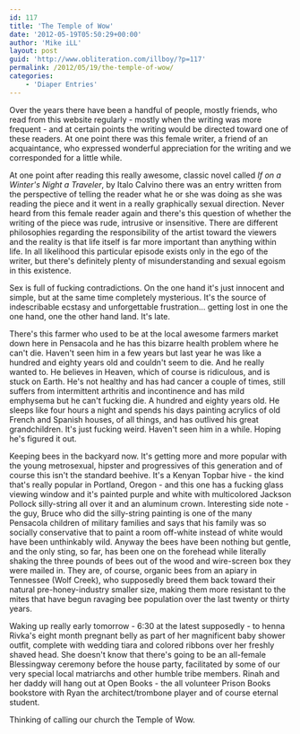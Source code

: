 ```yaml
---
id: 117
title: 'The Temple of Wow'
date: '2012-05-19T05:50:29+00:00'
author: 'Mike iLL'
layout: post
guid: 'http://www.obliteration.com/illboy/?p=117'
permalink: /2012/05/19/the-temple-of-wow/
categories:
    - 'Diaper Entries'
---
```


Over the years there have been a handful of people, mostly friends, who read from this website regularly - mostly when the writing was more frequent - and at certain points the writing would be directed toward one of these readers. At one point there was this female writer, a friend of an acquaintance, who expressed wonderful appreciation for the writing and we corresponded for a little while.

At one point after reading this really awesome, classic novel called <em>If on a Winter's Night a Traveler</em>, by Italo Calvino there was an entry written from the perspective of telling the reader what he or she was doing as she was reading the piece and it went in a really graphically sexual direction. Never heard from this female reader again and there's this question of whether the writing of the piece was rude, intrusive or insensitive. There are different philosophies regarding the responsibility of the artist toward the viewers and the reality is that life itself is far more important than anything within life. In all likelihood this particular episode exists only in the ego of the writer, but there's definitely plenty of misunderstanding and sexual egoism in this existence.

Sex is full of fucking contradictions. On the one hand it's just innocent and simple, but at the same time completely mysterious. It's the source of indescribable ecstasy and unforgettable frustration... getting lost in one the one hand, one the other hand land. It's late.

There's this farmer who used to be at the local awesome farmers market down here in Pensacola and he has this bizarre health problem where he can't die. Haven't seen him in a few years but last year he was like a hundred and eighty years old and couldn't seem to die. And he really wanted to. He believes in Heaven, which of course is ridiculous, and is stuck on Earth. He's not healthy and has had cancer a couple of times, still suffers from intermittent arthritis and incontinence and has mild emphysema but he can't fucking die. A hundred and eighty years old. He sleeps like four hours a night and spends his days painting acrylics of old French and Spanish houses, of all things, and has outlived his great grandchildren. It's just fucking weird. Haven't seen him in a while. Hoping he's figured it out.

Keeping bees in the backyard now. It's getting more and more popular with the young metrosexual, hipster and progressives of this generation and of course this isn't the standard beehive. It's a Kenyan Topbar hive - the kind that's really popular in Portland, Oregon - and this one has a fucking glass viewing window and it's painted purple and white with multicolored Jackson Pollock silly-string all over it and an aluminum crown. Interesting side note - the guy, Bruce who did the silly-string painting is one of the many Pensacola children of military families and says that his family was so socially conservative that to paint a room off-white instead of white would have been unthinkably wild. Anyway the bees have been nothing but gentle, and the only sting, so far, has been one on the forehead while literally shaking the three pounds of bees out of the wood and wire-screen box they were mailed in. They are, of course, organic bees from an apiary in Tennessee (Wolf Creek), who supposedly breed them back toward their natural pre-honey-industry smaller size, making them more resistant to the mites that have begun ravaging bee population over the last twenty or thirty years.

Waking up really early tomorrow - 6:30 at the latest supposedly - to henna Rivka's eight month pregnant belly as part of her magnificent baby shower outfit, complete with wedding tiara and colored ribbons over her freshly shaved head. She doesn't know that there's going to be an all-female Blessingway ceremony before the house party, facilitated by some of our very special local matriarchs and other humble tribe members. Rinah and her daddy will hang out at Open Books - the all volunteer Prison Books bookstore with Ryan the architect/trombone player and of course eternal student.

Thinking of calling our church the Temple of Wow.